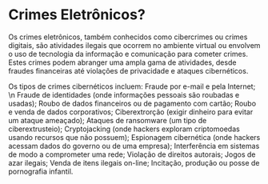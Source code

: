 # Crimes Eletrônicos? 

  Os crimes eletrônicos, também conhecidos como cibercrimes ou crimes digitais, são atividades ilegais que ocorrem no ambiente virtual ou envolvem o uso de tecnologia da informação e comunicação para cometer crimes. Estes crimes podem abranger uma ampla gama de atividades, desde fraudes financeiras até violações de privacidade e ataques cibernéticos.
  
Os tipos de crimes cibernéticos incluem:
  Fraude por e-mail e pela Internet; \n
  Fraude de identidades (onde informações pessoais são roubadas e usadas);
  Roubo de dados financeiros ou de pagamento com cartão;
  Roubo e venda de dados corporativos;
  Ciberextrorção (exigir dinheiro para evitar um ataque ameaçado);
  Ataques de ransomware (um tipo de ciberextrusteio);
  Cryptojacking (onde hackers exploram criptomoedas usando recursos que não possuem);
  Espionagem cibernética (onde hackers acessam dados do governo ou de uma empresa);
  Interferência em sistemas de modo a comprometer uma rede;
  Violação de direitos autorais;
  Jogos de azar ilegais;
  Venda de itens ilegais on-line;
  Incitação, produção ou posse de pornografia infantil.
